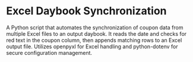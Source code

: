 # Excel Daybook Synchronization

A Python script that automates the synchronization of coupon data from multiple Excel files to an output daybook. It reads the date and checks for red text in the coupon column, then appends matching rows to an Excel output file. Utilizes openpyxl for Excel handling and python-dotenv for secure configuration management.
